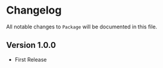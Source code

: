 # Changelog

All notable changes to `Package` will be documented in this file.

## Version 1.0.0

- First Release